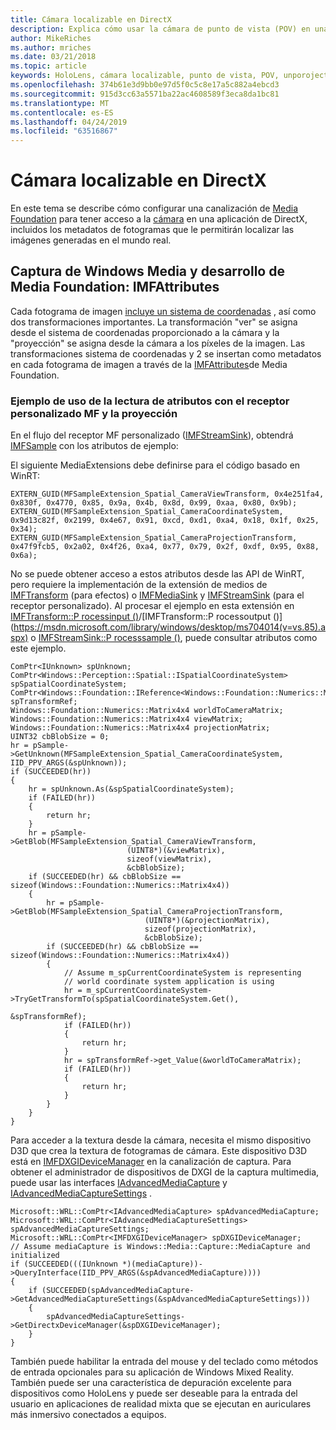 ```yaml
---
title: Cámara localizable en DirectX
description: Explica cómo usar la cámara de punto de vista (POV) en una aplicación de HoloLens.
author: MikeRiches
ms.author: mriches
ms.date: 03/21/2018
ms.topic: article
keywords: HoloLens, cámara localizable, punto de vista, POV, unporoject, Media Foundation, MF, receptor personalizado, tutorial, código de ejemplo
ms.openlocfilehash: 374b61e3d9bb0e97d5f0c5c8e17a5c882a4ebcd3
ms.sourcegitcommit: 915d3cc63a5571ba22ac4608589f3eca8da1bc81
ms.translationtype: MT
ms.contentlocale: es-ES
ms.lasthandoff: 04/24/2019
ms.locfileid: "63516867"
---
```

# <a name="locatable-camera-in-directx"></a>Cámara localizable en DirectX

En este tema se describe cómo configurar una canalización de [Media Foundation](https://msdn.microsoft.com/library/windows/desktop/ms694197(v=vs.85).aspx) para tener acceso a la [cámara](locatable-camera.md) en una aplicación de DirectX, incluidos los metadatos de fotogramas que le permitirán localizar las imágenes generadas en el mundo real.

## <a name="windows-media-capture-and-media-foundation-development-imfattributes"></a>Captura de Windows Media y desarrollo de Media Foundation: IMFAttributes

Cada fotograma de imagen [incluye un sistema de coordenadas](locatable-camera.md#images-with-coordinate-systems) , así como dos transformaciones importantes. La transformación "ver" se asigna desde el sistema de coordenadas proporcionado a la cámara y la "proyección" se asigna desde la cámara a los píxeles de la imagen. Las transformaciones sistema de coordenadas y 2 se insertan como metadatos en cada fotograma de imagen a través de la [IMFAttributes](https://msdn.microsoft.com/library/windows/desktop/ms704598(v=vs.85).aspx)de Media Foundation.

### <a name="sample-usage-of-reading-attributes-with-mf-custom-sink-and-doing-projection"></a>Ejemplo de uso de la lectura de atributos con el receptor personalizado MF y la proyección

En el flujo del receptor MF personalizado ([IMFStreamSink](https://msdn.microsoft.com/library/windows/desktop/ms705657(v=vs.85).aspx)), obtendrá [IMFSample](https://msdn.microsoft.com/library/windows/desktop/ms702192(v=vs.85).aspx) con los atributos de ejemplo:

El siguiente MediaExtensions debe definirse para el código basado en WinRT:

```
EXTERN_GUID(MFSampleExtension_Spatial_CameraViewTransform, 0x4e251fa4, 0x830f, 0x4770, 0x85, 0x9a, 0x4b, 0x8d, 0x99, 0xaa, 0x80, 0x9b);
EXTERN_GUID(MFSampleExtension_Spatial_CameraCoordinateSystem, 0x9d13c82f, 0x2199, 0x4e67, 0x91, 0xcd, 0xd1, 0xa4, 0x18, 0x1f, 0x25, 0x34);
EXTERN_GUID(MFSampleExtension_Spatial_CameraProjectionTransform, 0x47f9fcb5, 0x2a02, 0x4f26, 0xa4, 0x77, 0x79, 0x2f, 0xdf, 0x95, 0x88, 0x6a);
```

No se puede obtener acceso a estos atributos desde las API de WinRT, pero requiere la implementación de la extensión de medios de [IMFTransform](https://msdn.microsoft.com/library/windows/desktop/ms696260(v=vs.85).aspx) (para efectos) o [IMFMediaSink](https://msdn.microsoft.com/library/windows/desktop/ms694262(v=vs.85).aspx) y [IMFStreamSink](https://msdn.microsoft.com/library/windows/desktop/ms705657(v=vs.85).aspx) (para el receptor personalizado). Al procesar el ejemplo en esta extensión en [IMFTransform::P rocessinput ()](https://msdn.microsoft.com/library/windows/desktop/ms703131(v=vs.85).aspx)/[IMFTransform::P rocessoutput ()](https://msdn.microsoft.com/library/windows/desktop/ms704014(v=vs.85).aspx) o [IMFStreamSink::P rocesssample ()](https://msdn.microsoft.com/library/windows/desktop/ms696208(v=vs.85).aspx), puede consultar atributos como este ejemplo.

```
ComPtr<IUnknown> spUnknown;
ComPtr<Windows::Perception::Spatial::ISpatialCoordinateSystem> spSpatialCoordinateSystem;
ComPtr<Windows::Foundation::IReference<Windows::Foundation::Numerics::Matrix4x4>> spTransformRef;
Windows::Foundation::Numerics::Matrix4x4 worldToCameraMatrix;
Windows::Foundation::Numerics::Matrix4x4 viewMatrix;
Windows::Foundation::Numerics::Matrix4x4 projectionMatrix;
UINT32 cbBlobSize = 0;
hr = pSample->GetUnknown(MFSampleExtension_Spatial_CameraCoordinateSystem, IID_PPV_ARGS(&spUnknown));
if (SUCCEEDED(hr))
{
    hr = spUnknown.As(&spSpatialCoordinateSystem);
    if (FAILED(hr))
    {
        return hr;
    }
    hr = pSample->GetBlob(MFSampleExtension_Spatial_CameraViewTransform,
                          (UINT8*)(&viewMatrix),
                          sizeof(viewMatrix),
                          &cbBlobSize);
    if (SUCCEEDED(hr) && cbBlobSize == sizeof(Windows::Foundation::Numerics::Matrix4x4))
    {
        hr = pSample->GetBlob(MFSampleExtension_Spatial_CameraProjectionTransform,
                              (UINT8*)(&projectionMatrix),
                              sizeof(projectionMatrix),
                              &cbBlobSize);
        if (SUCCEEDED(hr) && cbBlobSize == sizeof(Windows::Foundation::Numerics::Matrix4x4))
        {
            // Assume m_spCurrentCoordinateSystem is representing
            // world coordinate system application is using
            hr = m_spCurrentCoordinateSystem->TryGetTransformTo(spSpatialCoordinateSystem.Get(),
                                                                &spTransformRef);
            if (FAILED(hr))
            {
                return hr;
            }
            hr = spTransformRef->get_Value(&worldToCameraMatrix);
            if (FAILED(hr))
            {
                return hr;
            }
        }
    }
}
```

Para acceder a la textura desde la cámara, necesita el mismo dispositivo D3D que crea la textura de fotogramas de cámara. Este dispositivo D3D está en [IMFDXGIDeviceManager](https://msdn.microsoft.com/library/windows/desktop/hh447906(v=vs.85).aspx) en la canalización de captura. Para obtener el administrador de dispositivos de DXGI de la captura multimedia, puede usar las interfaces [IAdvancedMediaCapture](https://msdn.microsoft.com/library/windows/desktop/hh802709(v=vs.85).aspx) y [IAdvancedMediaCaptureSettings](https://msdn.microsoft.com/library/windows/desktop/hh802712(v=vs.85).aspx) .

```
Microsoft::WRL::ComPtr<IAdvancedMediaCapture> spAdvancedMediaCapture;
Microsoft::WRL::ComPtr<IAdvancedMediaCaptureSettings> spAdvancedMediaCaptureSettings;
Microsoft::WRL::ComPtr<IMFDXGIDeviceManager> spDXGIDeviceManager;
// Assume mediaCapture is Windows::Media::Capture::MediaCapture and initialized
if (SUCCEEDED(((IUnknown *)(mediaCapture))->QueryInterface(IID_PPV_ARGS(&spAdvancedMediaCapture))))
{
    if (SUCCEEDED(spAdvancedMediaCapture->GetAdvancedMediaCaptureSettings(&spAdvancedMediaCaptureSettings)))
    {
        spAdvancedMediaCaptureSettings->GetDirectxDeviceManager(&spDXGIDeviceManager);
    }
}
```

También puede habilitar la entrada del mouse y del teclado como métodos de entrada opcionales para su aplicación de Windows Mixed Reality. También puede ser una característica de depuración excelente para dispositivos como HoloLens y puede ser deseable para la entrada del usuario en aplicaciones de realidad mixta que se ejecutan en auriculares más inmersivo conectados a equipos.
